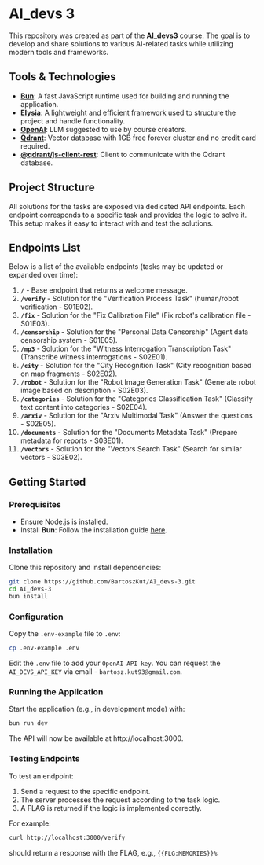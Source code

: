 # AI_devs 3

This repository was created as part of the **AI_devs3** course. The goal is to develop and share solutions to various AI-related tasks while utilizing modern tools and frameworks.

## Tools & Technologies

- **[Bun](https://bun.sh/)**: A fast JavaScript runtime used for building and running the application.
- **[Elysia](https://elysiajs.com/)**: A lightweight and efficient framework used to structure the project and handle functionality.
- **[OpenAI](https://platform.openai.com/docs/overview)**: LLM suggested to use by course creators.
- **[Qdrant](https://qdrant.tech/)**: Vector database with 1GB free forever cluster and no credit card required.
- **[@qdrant/js-client-rest](https://github.com/qdrant/qdrant-js)**: Client to communicate with the Qdrant database.

## Project Structure

All solutions for the tasks are exposed via dedicated API endpoints. Each endpoint corresponds to a specific task and provides the logic to solve it. This setup makes it easy to interact with and test the solutions.

## Endpoints List

Below is a list of the available endpoints (tasks may be updated or expanded over time):


1. **`/`** - Base endpoint that returns a welcome message.
2. **`/verify`** - Solution for the "Verification Process Task" (human/robot verification - S01E02).
3. **`/fix`** - Solution for the "Fix Calibration File" (Fix robot's calibration file - S01E03).
4. **`/censorship`** - Solution for the "Personal Data Censorship" (Agent data censorship system - S01E05).
5. **`/mp3`** - Solution for the "Witness Interrogation Transcription Task" (Transcribe witness interrogations - S02E01).
6. **`/city`** - Solution for the "City Recognition Task" (City recognition based on map fragments - S02E02).
7. **`/robot`** - Solution for the "Robot Image Generation Task" (Generate robot image based on description - S02E03).
8. **`/categories`** - Solution for the "Categories Classification Task" (Classify text content into categories - S02E04).
9. **`/arxiv`** - Solution for the "Arxiv Multimodal Task" (Answer the questions - S02E05).
10. **`/documents`** - Solution for the "Documents Metadata Task" (Prepare metadata for reports - S03E01).
11. **`/vectors`** - Solution for the "Vectors Search Task" (Search for similar vectors - S03E02).

## Getting Started

### Prerequisites
- Ensure Node.js is installed.
- Install **Bun**: Follow the installation guide [here](https://bun.sh/).

### Installation

Clone this repository and install dependencies:

```bash
git clone https://github.com/BartoszKut/AI_devs-3.git
cd AI_devs-3
bun install
```

### Configuration

Copy the `.env-example` file to `.env`:
    
```bash
cp .env-example .env
```

Edit the `.env` file to add your `OpenAI API key`.
You can request the `AI_DEVS_API_KEY` via email - `bartosz.kut93@gmail.com`.

### Running the Application
Start the application (e.g., in development mode) with:

```bash
bun run dev
```

The API will now be available at http://localhost:3000.

### Testing Endpoints
To test an endpoint:
1. Send a request to the specific endpoint.
2. The server processes the request according to the task logic.
3. A FLAG is returned if the logic is implemented correctly.

For example:
```bash
curl http://localhost:3000/verify
```
should return a response with the FLAG, e.g.,
`{{FLG:MEMORIES}}%`
